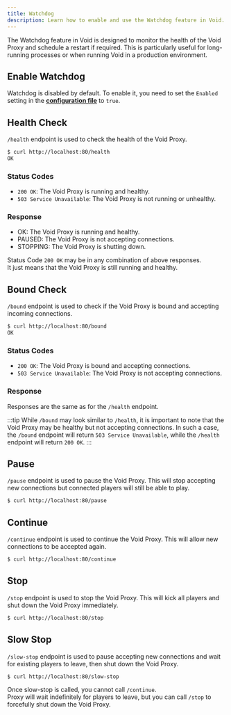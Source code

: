 ```yaml
---
title: Watchdog
description: Learn how to enable and use the Watchdog feature in Void.
---
```


The Watchdog feature in Void is designed to monitor the health of the Void Proxy and schedule a restart if required. 
This is particularly useful for long-running processes or when running Void in a production environment.

## Enable Watchdog
Watchdog is disabled by default. To enable it, you need to set the `Enabled` setting in the [**configuration file**](/docs/configuration/in-file#watchdog) to `true`.

## Health Check
`/health` endpoint is used to check the health of the Void Proxy.

```bash
$ curl http://localhost:80/health
OK
```

### Status Codes
- `200 OK`: The Void Proxy is running and healthy.
- `503 Service Unavailable`: The Void Proxy is not running or unhealthy.

### Response
- OK: The Void Proxy is running and healthy.
- PAUSED: The Void Proxy is not accepting connections.
- STOPPING: The Void Proxy is shutting down.

Status Code `200 OK` may be in any combination of above responses.   
It just means that the Void Proxy is still running and healthy.

## Bound Check
`/bound` endpoint is used to check if the Void Proxy is bound and accepting incoming connections.
```bash
$ curl http://localhost:80/bound
OK
```

### Status Codes
- `200 OK`: The Void Proxy is bound and accepting connections.
- `503 Service Unavailable`: The Void Proxy is not accepting connections.

### Response
Responses are the same as for the `/health` endpoint.

:::tip
While `/bound` may look similar to `/health`, it is important to note that the Void Proxy may be healthy but not accepting connections.
In such a case, the `/bound` endpoint will return `503 Service Unavailable`, while the `/health` endpoint will return `200 OK`.
:::

## Pause
`/pause` endpoint is used to pause the Void Proxy. This will stop accepting new connections but connected players will still be able to play.
```bash
$ curl http://localhost:80/pause
```

## Continue
`/continue` endpoint is used to continue the Void Proxy. This will allow new connections to be accepted again.
```bash
$ curl http://localhost:80/continue
```

## Stop
`/stop` endpoint is used to stop the Void Proxy. This will kick all players and shut down the Void Proxy immediately.
```bash
$ curl http://localhost:80/stop
```

## Slow Stop
`/slow-stop` endpoint is used to pause accepting new connections and wait for existing players to leave, then shut down the Void Proxy.
```bash
$ curl http://localhost:80/slow-stop
```

Once slow-stop is called, you cannot call `/continue`.  
Proxy will wait indefinitely for players to leave, but you can call `/stop` to forcefully shut down the Void Proxy.